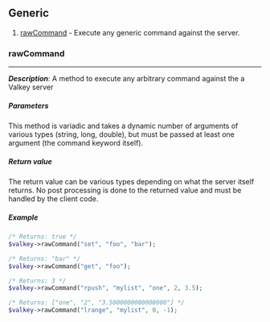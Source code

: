 ## Generic
1. [rawCommand](#rawcommand) - Execute any generic command against the server.

### rawCommand
-----
_**Description**_: A method to execute any arbitrary command against the a Valkey server

##### *Parameters*
This method is variadic and takes a dynamic number of arguments of various types (string, long, double), but must be passed at least one argument (the command keyword itself).

##### *Return value*
The return value can be various types depending on what the server itself returns.   No post processing is done to the returned value and must be handled by the client code.

##### *Example*

```php
/* Returns: true */
$valkey->rawCommand("set", "foo", "bar");

/* Returns: "bar" */
$valkey->rawCommand("get", "foo");

/* Returns: 3 */
$valkey->rawCommand("rpush", "mylist", "one", 2, 3.5);

/* Returns: ["one", "2", "3.5000000000000000"] */
$valkey->rawCommand("lrange", "mylist", 0, -1);
```